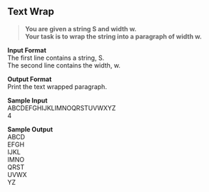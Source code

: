 ## Text Wrap
> **You are given a string S and width w. <br/>Your task is to wrap the string into a paragraph of width w.<br/>**

**Input Format**<br/>
The first line contains a string, S. <br/>The second line contains the width, w.<br/>

**Output Format** <br/>
Print the text wrapped paragraph.<br/>

**Sample Input**<br/>
ABCDEFGHIJKLIMNOQRSTUVWXYZ<br/>
4<br/>

**Sample Output**<br/>
ABCD<br/>
EFGH<br/>
IJKL<br/>
IMNO<br/>
QRST<br/>
UVWX<br/>
YZ